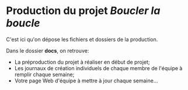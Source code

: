 # Production du projet *Boucler la boucle*
C'est ici qu'on dépose les fichiers et dossiers de la production. 

Dans le dossier **docs**, on retrouve:
* La préproduction du projet à réaliser en début de projet;
* Les journaux de création individuels de chaque membre de l'équipe à remplir chaque semaine;
* Votre page Web d'équipe à mettre à jour chaque semaine...
